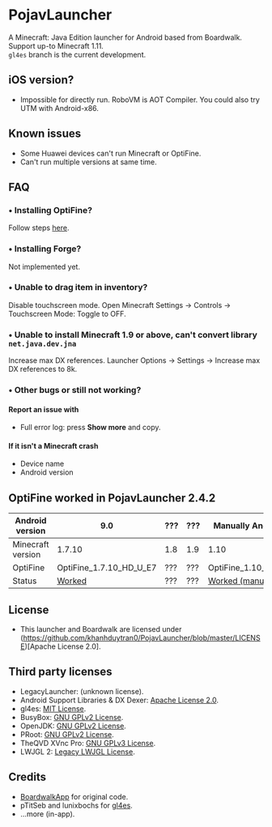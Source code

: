 # PojavLauncher
A Minecraft: Java Edition launcher for Android based from Boardwalk. Support up-to Minecraft 1.11.<br>
`gl4es` branch is the current development.

## iOS version?
- Impossible for directly run. RoboVM is AOT Compiler. You could also try UTM with Android-x86.

## Known issues
- Some Huawei devices can't run Minecraft or OptiFine.
- Can't run multiple versions at same time.

## FAQ
### • Installing OptiFine?
Follow steps [here](https://github.com/khanhduytran0/PojavLauncher/wiki/Install-OptiFine).

### • Installing Forge?
Not implemented yet.

### • Unable to drag item in inventory?
Disable touchscreen mode. Open Minecraft Settings -> Controls -> Touchscreen Mode: Toggle to OFF.

### • Unable to install Minecraft 1.9 or above, can't convert library `net.java.dev.jna`
Increase max DX references. Launcher Options -> Settings -> Increase max DX references to 8k.

### • Other bugs or still not working?
#### Report an issue with
- Full error log: press **Show more** and copy.
#### If it isn't a Minecraft crash
- Device name
- Android version 

## OptiFine worked in PojavLauncher 2.4.2
|Android version  |  9.0 |???|???|Manually Android 10|9.0|
|-----------------|------|---|---|-----|-----|
|Minecraft version|1.7.10|1.8|1.9| 1.10| 1.11|
|OptiFine         |OptiFine_1.7.10_HD_U_E7|???|???|OptiFine_1.10_HD_U_H5|OptiFine_1.11_HD_U_F5|
|Status           |[Worked](https://youtu.be/In_EPebQG7Q)|???|???|[Worked (manually)](https://youtu.be/TJeJcPFgzcI)|[Worked (with 1 hack)](https://youtu.be/eIawM9UmQ88)

## License
- This launcher and Boardwalk are licensed under (https://github.com/khanhduytran0/PojavLauncher/blob/master/LICENSE)[Apache License 2.0].

## Third party licenses
- LegacyLauncher: (unknown license).<br>
- Android Support Libraries & DX Dexer: [Apache License 2.0](https://android.googlesource.com/platform/prebuilts/maven_repo/android/+/master/NOTICE.txt).
- gl4es: [MIT License](https://github.com/ptitSeb/gl4es/blob/master/LICENSE).<br>
- BusyBox: [GNU GPLv2 License](https://busybox.net/license.html).<br>
- OpenJDK: [GNU GPLv2 License](https://openjdk.java.net/legal/gplv2+ce.html).<br>
- PRoot: [GNU GPLv2 License](https://github.com/termux/proot/blob/master/COPYING).<br>
- TheQVD XVnc Pro: [GNU GPLv3 License](https://github.com/theqvd/qvd-client-android/blob/master/LICENSE.txt).
- LWJGL 2: [Legacy LWJGL License](http://legacy.lwjgl.org/license.php.html).<br>

## Credits
- [BoardwalkApp](https://github.com/BoardwalkApp) for original code.
- pTitSeb and lunixbochs for [gl4es](https://github.com/pTitSeb/gl4es).
- ...more (in-app).
